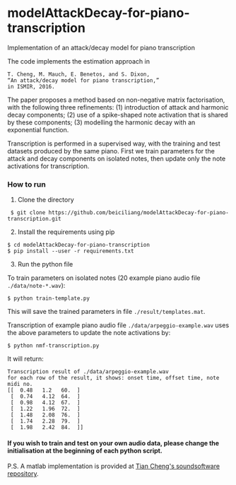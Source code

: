 # modelAttackDecay-for-piano-transcription
Implementation of an attack/decay model for piano transcription

The code implements the estimation approach in

```
T. Cheng, M. Mauch, E. Benetos, and S. Dixon, 
“An attack/decay model for piano transcription,” 
in ISMIR, 2016.
```

The paper proposes a method based on non-negative matrix factorisation, with the following three refinements: (1) introduction of attack and harmonic decay components; (2) use of a spike-shaped note activation that is shared by these components; (3) modelling the harmonic decay with an exponential function. 

Transcription is performed in a supervised way, with the training and test datasets produced by the same piano. First we train parameters for the attack and decay components on isolated notes, then update only the note activations for transcription. 

### How to run
1. Clone the directory
```
 $ git clone https://github.com/beiciliang/modelAttackDecay-for-piano-transcription.git
```
2. Install the requirements using pip
```
$ cd modelAttackDecay-for-piano-transcription
$ pip install --user -r requirements.txt
```
3. Run the python file

To train parameters on isolated notes (20 example piano audio file `./data/note-*.wav`):
```
$ python train-template.py
```

This will save the trained parameters in file `./result/templates.mat`.

Transcription of example piano audio file `./data/arpeggio-example.wav` uses the above parameters to update the note activations by:
```
$ python nmf-transcription.py
```

It will return:
```
Transcription result of ./data/arpeggio-example.wav
for each row of the result, it shows: onset time, offset time, note midi no.
[[  0.48   1.2   60.  ]
 [  0.74   4.12  64.  ]
 [  0.98   4.12  67.  ]
 [  1.22   1.96  72.  ]
 [  1.48   2.08  76.  ]
 [  1.74   2.28  79.  ]
 [  1.98   2.42  84.  ]]
```

#### If you wish to train and test on your own audio data, please change the initialisation at the beginning of each python script. 

P.S. A matlab implementation is provided at [Tian Cheng's soundsoftware repository](https://code.soundsoftware.ac.uk/projects/decay-model-for-piano-transcription).
